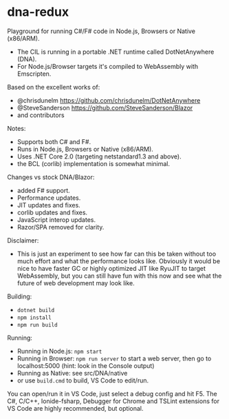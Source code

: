 # dna-redux

Playground for running C#/F# code in Node.js, Browsers or Native (x86/ARM).

- The CIL is running in a portable .NET runtime called DotNetAnywhere (DNA).
- For Node.js/Browser targets it's compiled to WebAssembly with Emscripten.

Based on the excellent works of:
- @chrisdunelm https://github.com/chrisdunelm/DotNetAnywhere
- @SteveSanderson https://github.com/SteveSanderson/Blazor
- and contributors

Notes:
- Supports both C# and F#.
- Runs in Node.js, Browsers or Native (x86/ARM).
- Uses .NET Core 2.0 (targeting netstandard1.3 and above).
- the BCL (corlib) implementation is somewhat minimal.

Changes vs stock DNA/Blazor:
- added F# support.
- Performance updates.
- JIT updates and fixes.
- corlib updates and fixes.
- JavaScript interop updates.
- Razor/SPA removed for clarity.

Disclaimer:
- This is just an experiment to see how far can this be taken without too much effort and what the performance looks like. Obviously it would be nice to have faster GC or highly optimized JIT like RyuJIT to target WebAssembly, but you can still have fun with this now and see what the future of web development may look like.

Building:
- `dotnet build`
- `npm install`
- `npm run build`

Running:
- Running in Node.js: `npm start`
- Running in Browser: `npm run server` to start a web server, then go to localhost:5000 (hint: look in the Console output)
- Running as Native: see src/DNA/native
- or use `build.cmd` to build, VS Code to edit/run.

You can open/run it in VS Code, just select a debug config and hit F5.
The C#, C/C++, Ionide-fsharp, Debugger for Chrome and TSLint extensions for VS Code are highly recommended, but optional.
